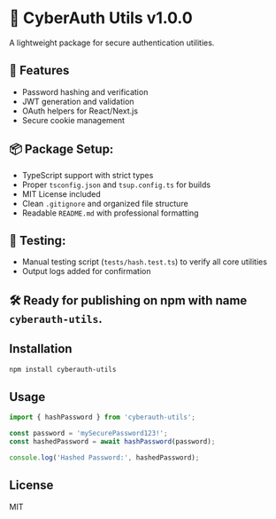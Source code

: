# 🚀 CyberAuth Utils v1.0.0

A lightweight package for secure authentication utilities.
## 🔐 Features

- Password hashing and verification
- JWT generation and validation
- OAuth helpers for React/Next.js
- Secure cookie management

## 📦 Package Setup:
- TypeScript support with strict types
- Proper `tsconfig.json` and `tsup.config.ts` for builds
- MIT License included
- Clean `.gitignore` and organized file structure
- Readable `README.md` with professional formatting

## 🧪 Testing:
- Manual testing script (`tests/hash.test.ts`) to verify all core utilities
- Output logs added for confirmation

## 🛠️ Ready for publishing on npm with name `cyberauth-utils`.

## Installation

```bash
npm install cyberauth-utils
```

## Usage

```ts
import { hashPassword } from 'cyberauth-utils';

const password = 'mySecurePassword123!';
const hashedPassword = await hashPassword(password);

console.log('Hashed Password:', hashedPassword);
```

## License

MIT